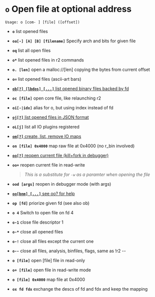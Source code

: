 <!-- TITLE: o -->

#  **`o`** Open file at optional address


```text
Usage: o [com- ] [file] ([offset])
```


- **`o`** list opened files
- **`oa[-] [A] [B] [filename]`** Specify arch and bits for given file
- **`oq`** list all open files
- **`o*`** list opened files in r2 commands
- **`o. [len]`** open a malloc://[len] copying the bytes from current offset
- **`o=`** list opened files (ascii-art bars)

- [ **`ob[?] [lbdos] [...]`** list opened binary files backed by fd](/options/o/ob)

- **`oc [file]`** open core file, like relaunching r2
- **`oi[-|idx]`** alias for o, but using index instead of fd

- [ **`oj[?]`** list opened files in JSON format](/options/o/oj)

- **`oL[j]`** list all IO plugins registered

- [ **`om[?]`** create, list, remove IO maps](/options/o/om)

- **`on [file] 0x4000`** map raw file at 0x4000 (no r_bin involved)

- [ **`oo[?]`** reopen current file (kill+fork in debugger)](/options/o/oo_question)

- **`oo+`** reopen current file in read-write
  > _This is a substitute for `-w` as a paramter when opening the file_
- **`ood [args]`** reopen in debugger mode (with args)

- [ **`oo[bnm] [...]`** see oo? for help](/options/o/oo)

- **`op [fd]`** priorize given fd (see also ob)
- **`o 4`** Switch to open file on fd 4
- **`o-1`** close file descriptor 1
- **`o-*`** close all opened files
- **`o-!`** close all files except the current one
- **`o--`** close all files, analysis, binfiles, flags, same as !r2 --
- **`o [file]`** open [file] file in read-only
- **`o+ [file]`** open file in read-write mode
- **`o [file] 0x4000`** map file at 0x4000
- **`ox fd fdx`** exchange the descs of fd and fdx and keep the mapping

<p hidden>oa oq o=ob oc oi oj oL om on oo oo+ ood op ox o-!</p>